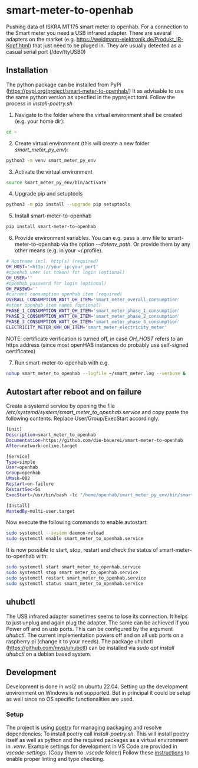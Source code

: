 # smart-meter-to-openhab
Pushing data of ISKRA MT175 smart meter to openhab. 
For a connection to the Smart meter you need a USB infrared adapter. There are several adapters on the market (e.g. https://weidmann-elektronik.de/Produkt_IR-Kopf.html) that just need to be pluged in. They are usually detected as a casual serial port (/dev/ttyUSB0)

## Installation ##
The python package can be installed from PyPi (https://pypi.org/project/smart-meter-to-openhab/)
It as advisable to use the same python version as specfied in the pyproject.toml.
Follow the process in *install-poetry.sh* 

1. Navigate to the folder where the virtual environment shall be created (e.g. your home dir):
```bash
cd ~
```
2. Create virtual environment (this will create a new folder *smart_meter_py_env*):
```bash
python3 -m venv smart_meter_py_env
```
3. Activate the virtual environment
```bash
source smart_meter_py_env/bin/activate
```
4. Upgrade pip and setuptools
```bash
python3 -m pip install --upgrade pip setuptools
```
5. Install smart-meter-to-openhab
```bash
pip install smart-meter-to-openhab
```
6. Provide environment variables. You can e.g. pass a .env file to smart-meter-to-openhab via the option *--dotenv_path*. Or provide them by any other means (e.g. in your ~/.profile).
```bash
# Hostname incl. http(s) (required)
OH_HOST='<http://your_ip:your_port'
#openhab user (or token) for login (optional)
OH_USER=''
#openhab password for login (optional)
OH_PASSWD=''
#current consumption openhab item (required)
OVERALL_CONSUMPTION_WATT_OH_ITEM='smart_meter_overall_consumption'
#other openhab item names (optional)
PHASE_1_CONSUMPTION_WATT_OH_ITEM='smart_meter_phase_1_consumption'
PHASE_2_CONSUMPTION_WATT_OH_ITEM='smart_meter_phase_2_consumption'
PHASE_3_CONSUMPTION_WATT_OH_ITEM='smart_meter_phase_3_consumption'
ELECTRICITY_METER_KWH_OH_ITEM='smart_meter_electricity_meter'
```
NOTE: certificate verification is turned off, in case *OH_HOST* refers to an https address (since most openHAB instances do probably use self-signed certificates)  

7. Run smart-meter-to-openhab with e.g.
```bash
nohup smart_meter_to_openhab --logfile ~/smart_meter.log --verbose &
```

## Autostart after reboot and on failure ##
Create a systemd service by opening the file */etc/systemd/system/smart_meter_to_openhab.service* and copy paste the following contents. Replace User/Group/ExecStart accordingly. 
```bash
[Unit]
Description=smart_meter_to_openhab
Documentation=https://github.com/die-bauerei/smart-meter-to-openhab
After=network-online.target

[Service]
Type=simple
User=openhab
Group=openhab
UMask=002
Restart=on-failure
RestartSec=5s
ExecStart=/usr/bin/bash -lc "/home/openhab/smart_meter_py_env/bin/smart_meter_to_openhab --logfile /home/openhab/smart_meter.log --verbose"

[Install]
WantedBy=multi-user.target
```

Now execute the following commands to enable autostart:
```bash
sudo systemctl --system daemon-reload
sudo systemctl enable smart_meter_to_openhab.service
```

It is now possible to start, stop, restart and check the status of smart-meter-to-openhab with:
```bash
sudo systemctl start smart_meter_to_openhab.service
sudo systemctl stop smart_meter_to_openhab.service
sudo systemctl restart smart_meter_to_openhab.service
sudo systemctl status smart_meter_to_openhab.service
```

## uhubctl ##
The USB infrared adapter sometimes seems to lose its connection. It helps to just unplug and again plug the adapter. The same can be achieved if you Power off and on usb ports. This can be configured by the argument *uhubctl*. The current implementation powers off and on all usb ports on a raspberry pi (change it to your needs). The package uhubctl (https://github.com/mvp/uhubctl) can be installed via *sudo apt install uhubctl* on a debian based system.

## Development ##
Development is done in wsl2 on ubuntu 22.04.
Setting up the development environment on Windows is not supported. But in principal it could be setup as well since no OS specific functionalities are used.

### Setup ###
The project is using [poetry](https://python-poetry.org/) for managing packaging and resolve dependencies.
To install poetry call *install-poetry.sh*. This will install poetry itself as well as python and the required packages as a virtual environment in *.venv*.
Example settings for development in VS Code are provided in *vscode-settings*. (Copy them to *.vscode* folder)
Follow these [instructions](https://docs.pydantic.dev/latest/integrations/visual_studio_code/) to enable proper linting and type checking. 